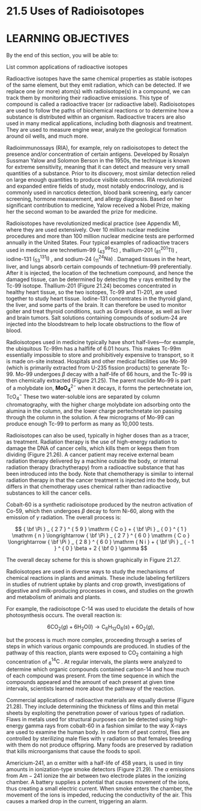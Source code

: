 # 21.5 Uses of Radioisotopes

# LEARNING OBJECTIVES

By the end of this section, you will be able to:

List common applications of radioactive isotopes

Radioactive isotopes have the same chemical properties as stable isotopes of the same element, but they emit radiation, which can be detected. If we replace one (or more) atom(s) with radioisotope(s) in a compound, we can track them by monitoring their radioactive emissions. This type of compound is called a radioactive tracer (or radioactive label). Radioisotopes are used to follow the paths of biochemical reactions or to determine how a substance is distributed within an organism. Radioactive tracers are also used in many medical applications, including both diagnosis and treatment. They are used to measure engine wear, analyze the geological formation around oil wells, and much more.

Radioimmunossays (RIA), for example, rely on radioisotopes to detect the presence and/or concentration of certain antigens. Developed by Rosalyn Sussman Yalow and Solomon Berson in the 1950s, the technique is known for extreme sensitivity, meaning that it can detect and measure very small quantities of a substance. Prior to its discovery, most similar detection relied on large enough quantities to produce visible outcomes. RIA revolutionized and expanded entire fields of study, most notably endocrinology, and is commonly used in narcotics detection, blood bank screening, early cancer screening, hormone measurement, and allergy diagnosis. Based on her significant contribution to medicine, Yalow received a Nobel Prize, making her the second woman to be awarded the prize for medicine.

Radioisotopes have revolutionized medical practice (see Appendix M), where they are used extensively. Over 10 million nuclear medicine procedures and more than 100 million nuclear medicine tests are performed annually in the United States. Four typical examples of radioactive tracers used in medicine are technetium-99 $( ^ { 9 9 } _ { 4 3 } \mathrm { T c } )$ , thallium-201 $( ^ { 2 0 1 } _ { 8 1 } \mathrm { T l } )$ , iodine-131 $( ^ { 1 3 1 } _ { 5 3 } \mathrm { { I } ) }$ , and sodium-24 $( _ { 1 1 } ^ { 2 4 } \mathrm { N a } )$ . Damaged tissues in the heart, liver, and lungs absorb certain compounds of technetium-99 preferentially. After it is injected, the location of the technetium compound, and hence the damaged tissue, can be determined by detecting the γ rays emitted by the Tc-99 isotope. Thallium-201 (Figure 21.24) becomes concentrated in healthy heart tissue, so the two isotopes, Tc-99 and Tl-201, are used together to study heart tissue. Iodine-131 concentrates in the thyroid gland, the liver, and some parts of the brain. It can therefore be used to monitor goiter and treat thyroid conditions, such as Grave’s disease, as well as liver and brain tumors. Salt solutions containing compounds of sodium-24 are injected into the bloodstream to help locate obstructions to the flow of blood.

Radioisotopes used in medicine typically have short half-lives—for example, the ubiquitous Tc-99m has a halflife of 6.01 hours. This makes Tc-99m essentially impossible to store and prohibitively expensive to transport, so it is made on-site instead. Hospitals and other medical facilities use Mo-99 (which is primarily extracted from U-235 fission products) to generate Tc-99. Mo-99 undergoes $\beta$ decay with a half-life of 66 hours, and the Tc-99 is then chemically extracted (Figure 21.25). The parent nuclide Mo-99 is part of a molybdate ion, $\mathbf { M o O _ { 4 } } ^ { 2 - }$ when it decays, it forms the pertechnetate ion, $\mathrm { T c O } _ { 4 } ^ { - }$ These two water-soluble ions are separated by column chromatography, with the higher charge molybdate ion adsorbing onto the alumina in the column, and the lower charge pertechnetate ion passing through the column in the solution. A few micrograms of Mo-99 can produce enough Tc-99 to perform as many as 10,000 tests.

Radioisotopes can also be used, typically in higher doses than as a tracer, as treatment. Radiation therapy is the use of high-energy radiation to damage the DNA of cancer cells, which kills them or keeps them from dividing (Figure 21.26). A cancer patient may receive external beam radiation therapy delivered by a machine outside the body, or internal radiation therapy (brachytherapy) from a radioactive substance that has been introduced into the body. Note that chemotherapy is similar to internal radiation therapy in that the cancer treatment is injected into the body, but differs in that chemotherapy uses chemical rather than radioactive substances to kill the cancer cells.



Cobalt-60 is a synthetic radioisotope produced by the neutron activation of Co-59, which then undergoes $\beta$ decay to form Ni-60, along with the emission of $\gamma$ radiation. The overall process is:

$$
{ \bf \Pi } _ { 2 7 } ^ { 5 9 } \mathrm { C o } + { \bf \Pi } _ { 0 } ^ { 1 } \mathrm { n } \longrightarrow { \bf \Pi } _ { 2 7 } ^ { 6 0 } \mathrm { C o } \longrightarrow { \bf \Pi } _ { 2 8 } ^ { 6 0 } \mathrm { N i } + { \bf \Pi } _ { - 1 } ^ { 0 } \beta + 2 { \bf 0 } \gamma
$$

The overall decay scheme for this is shown graphically in Figure 21.27.

Radioisotopes are used in diverse ways to study the mechanisms of chemical reactions in plants and animals. These include labeling fertilizers in studies of nutrient uptake by plants and crop growth, investigations of digestive and milk-producing processes in cows, and studies on the growth and metabolism of animals and plants.

For example, the radioisotope C-14 was used to elucidate the details of how photosynthesis occurs. The overall reaction is:

$$
6 \mathrm { C O } _ { 2 } ( g ) + 6 \mathrm { H } _ { 2 } \mathrm { O } ( l ) \longrightarrow \mathrm { C } _ { 6 } \mathrm { H } _ { 1 2 } \mathrm { O } _ { 6 } ( s ) + 6 \mathrm { O } _ { 2 } ( g ) ,
$$

but the process is much more complex, proceeding through a series of steps in which various organic compounds are produced. In studies of the pathway of this reaction, plants were exposed to $\mathrm { C O _ { 2 } }$ containing a high concentration of $^ { 1 4 } _ { 6 } \mathrm { C }$ . At regular intervals, the plants were analyzed to determine which organic compounds contained carbon-14 and how much of each compound was present. From the time sequence in which the compounds appeared and the amount of each present at given time intervals, scientists learned more about the pathway of the reaction.

Commercial applications of radioactive materials are equally diverse (Figure 21.28). They include determining the thickness of films and thin metal sheets by exploiting the penetration power of various types of radiation. Flaws in metals used for structural purposes can be detected using high-energy gamma rays from cobalt-60 in a fashion similar to the way X-rays are used to examine the human body. In one form of pest control, flies are controlled by sterilizing male flies with γ radiation so that females breeding with them do not produce offspring. Many foods are preserved by radiation that kills microorganisms that cause the foods to spoil.

Americium-241, an α emitter with a half-life of 458 years, is used in tiny amounts in ionization-type smoke detectors (Figure 21.29). The $\alpha$ emissions from $\mathrm { A m } { - } 2 4 1$ ionize the air between two electrode plates in the ionizing chamber. A battery supplies a potential that causes movement of the ions, thus creating a small electric current. When smoke enters the chamber, the movement of the ions is impeded, reducing the conductivity of the air. This causes a marked drop in the current, triggering an alarm.